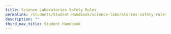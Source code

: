 ```yaml
---
title: Science Laboratories Safety Rules
permalink: /students/Student-Handbook/science-laboratories-safety-rules/
description: ""
third_nav_title: Student Handbook
---
```

